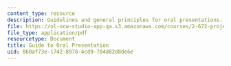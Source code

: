 ```yaml
---
content_type: resource
description: Guidelines and general principles for oral presentations.
file: https://ol-ocw-studio-app-qa.s3.amazonaws.com/courses/2-672-project-laboratory-spring-2009/860af73e174289784cd9704d82d8de6e_labmanual2.pdf
file_type: application/pdf
resourcetype: Document
title: Guide to Oral Presentation
uid: 860af73e-1742-8978-4cd9-704d82d8de6e
---
```

